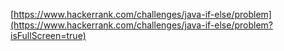 [https://www.hackerrank.com/challenges/java-if-else/problem](https://www.hackerrank.com/challenges/java-if-else/problem?isFullScreen=true)
